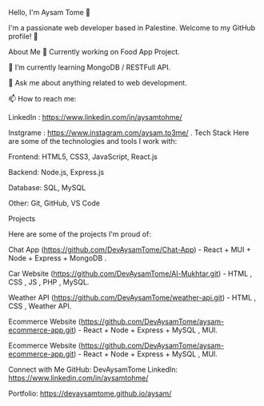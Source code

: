 Hello, I'm Aysam Tome 👋

I'm a passionate web developer based in Palestine. Welcome to my GitHub profile! 🚀


About Me
💼 Currently working on Food App Project.

🌱 I’m currently learning MongoDB / RESTFull API.

💬 Ask me about anything related to web development.

📫 How to reach me:

LinkedIn : https://www.linkedin.com/in/aysamtohme/ 

Instgrame : https://www.instagram.com/aysam.to3me/
.
Tech Stack
Here are some of the technologies and tools I work with:

Frontend: HTML5, CSS3, JavaScript, React.js

Backend: Node.js, Express.js

Database: SQL, MySQL

Other: Git, GitHub, VS Code

Projects

Here are some of the projects I'm proud of:


Chat App (https://github.com/DevAysamTome/Chat-App) - React + MUI + Node + Express + MongoDB .

Car Website (https://github.com/DevAysamTome/Al-Mukhtar.git) - HTML , CSS , JS , PHP , MySQL.

Weather API (https://github.com/DevAysamTome/weather-api.git) - HTML , CSS , Weather API.

Ecommerce Website (https://github.com/DevAysamTome/aysam-ecommerce-app.git) - React + Node + Express + MySQL , MUI.

Ecommerce Website (https://github.com/DevAysamTome/aysam-ecommerce-app.git) - React + Node + Express + MySQL , MUI.

Connect with Me
GitHub: DevAysamTome
LinkedIn: https://www.linkedin.com/in/aysamtohme/ 

Portfolio: https://devaysamtome.github.io/aysam/
